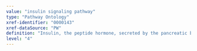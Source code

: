 ```yaml
---
value: "insulin signaling pathway"
type: "Pathway Ontology"
xref-identifier: "0000143"
xref-dataSource: "PW"
definition: "Insulin, the peptide hormone, secreted by the pancreatic beta cells, plays essential roles in glucose and energy homeostasis. Insulin signaling activates two main intracellular pathways to regulate carbohydrate and fat metabolism and to prompt glucose absorption in insulin sensitive tissues such as skeletal muscle and adipocytes. Deregulation of the pathway has been associated with a number of conditions, primarily diabetes."
level: "4"
---
```

